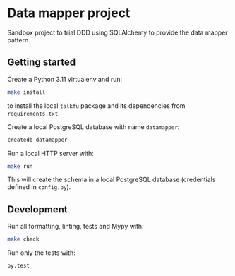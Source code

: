 # Data mapper project

Sandbox project to trial DDD using SQLAlchemy to provide the data mapper
pattern.

## Getting started

Create a Python 3.11 virtualenv and run:

```bash
make install
```

to install the local `talkfu` package and its dependencies from
`requirements.txt`.

Create a local PostgreSQL database with name `datamapper`:

```bash
createdb datamapper
```

Run a local HTTP server with:

```sh
make run
```

This will create the schema in a local PostgreSQL database (credentials defined
in `config.py`).

## Development

Run all formatting, linting, tests and Mypy with:

```bash
make check
```

Run only the tests with:

```sh
py.test
```
